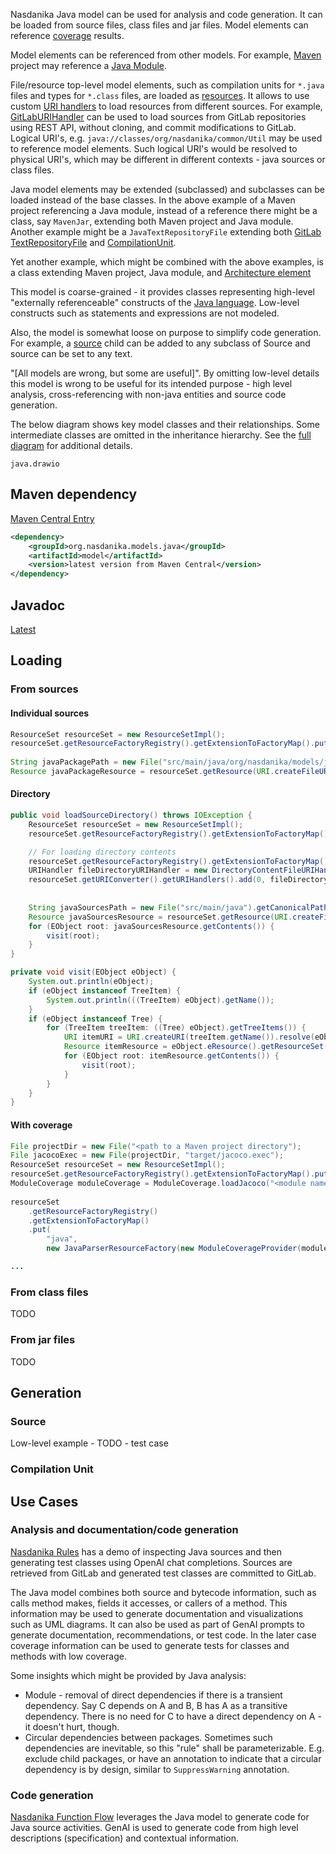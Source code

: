 Nasdanika Java model can be used for analysis and code generation.
It can be loaded from source files, class files and jar files.
Model elements can reference [coverage](https://coverage.models.nasdanika.org/) results.

Model elements can be referenced from other models.
For example, [Maven](https://maven.models.nasdanika.org/) project may reference a [Java Module](references/eClassifiers/Module/index.html).

File/resource top-level model elements, such as compilation units for ``*.java`` files and types for ``*.class`` files,
are loaded as [resources](https://javadoc.io/static/org.eclipse.emf/org.eclipse.emf.ecore/2.33.0/org/eclipse/emf/ecore/resource/Resource.html). 
It allows to use custom [URI handlers](https://javadoc.io/static/org.eclipse.emf/org.eclipse.emf.ecore/2.33.0/org/eclipse/emf/ecore/resource/URIHandler.html) to load resources from different sources. 
For example, [GitLabURIHandler](https://javadoc.io/static/org.nasdanika.models.gitlab/model/2024.3.0/org.nasdanika.models.gitlab/org/nasdanika/models/gitlab/util/GitLabURIHandler.html) can be used to load sources from GitLab repositories using REST API, without cloning, and commit modifications to GitLab.
Logical URI's, e.g. ``java://classes/org/nasdanika/common/Util`` may be used to reference model elements. 
Such logical URI's would be resolved to physical URI's, which may be different in different contexts - java sources or class files. 

Java model elements may be extended (subclassed) and subclasses can be loaded instead of the base classes.
In the above example of a Maven project referencing a Java module, instead of a reference there might be
a class, say ``MavenJar``, extending both Maven project and Java module. 
Another example might be a ``JavaTextRepositoryFile`` extending both [GitLab](https://gitlab.models.nasdanika.org/index.html) [TextRepositoryFile](https://gitlab.models.nasdanika.org/references/eClassifiers/TextRepositoryFile/index.html) and [CompilationUnit](https://java.models.nasdanika.org/references/eClassifiers/CompilationUnit/index.html).

Yet another example, which might be combined with the above examples, is a class extending Maven project, Java module, and [Architecture element](https://architecture.models.nasdanika.org/references/eClassifiers/ArchitectureElement/index.html)

This model is coarse-grained - it provides classes representing high-level "externally referenceable" constructs of the [Java language](https://docs.oracle.com/javase/specs/jls/se22/html/index.html).
Low-level constructs such as statements and expressions are not modeled.

Also, the model is somewhat loose on purpose to simplify code generation.
For example, a [source](references/eClassifiers/Source/index.html) child can be added to any subclass of Source
and source can be set to any text.

"[All models are wrong, but some are useful]".
By omitting low-level details this model is wrong to be useful for its intended purpose - high level analysis, cross-referencing with non-java entities and source code generation.

The below diagram shows key model classes and their relationships. 
Some intermediate classes are omitted in the inheritance hierarchy.
See the [full diagram](diagram.html) for additional details.


```drawio-resource
java.drawio
```

## Maven dependency

[Maven Central Entry](https://central.sonatype.com/artifact/org.nasdanika.models.java/model)

```xml
<dependency>
    <groupId>org.nasdanika.models.java</groupId>
    <artifactId>model</artifactId>
    <version>latest version from Maven Central</version>
</dependency>
```

## Javadoc

[Latest](https://javadoc.io/doc/org.nasdanika.models.java/model/latest/org.nasdanika.models.java/module-summary.html)

## Loading 

### From sources

#### Individual sources

```java
ResourceSet resourceSet = new ResourceSetImpl();
resourceSet.getResourceFactoryRegistry().getExtensionToFactoryMap().put("java", new JavaParserResourceFactory());		
		
String javaPackagePath = new File("src/main/java/org/nasdanika/models/java/JavaPackage.java").getCanonicalPath();
Resource javaPackageResource = resourceSet.getResource(URI.createFileURI(javaPackagePath), true);
```

#### Directory

```java
public void loadSourceDirectory() throws IOException {
	ResourceSet resourceSet = new ResourceSetImpl();
	resourceSet.getResourceFactoryRegistry().getExtensionToFactoryMap().put("java", new JavaParserResourceFactory());		

	// For loading directory contents
	resourceSet.getResourceFactoryRegistry().getExtensionToFactoryMap().put(Resource.Factory.Registry.DEFAULT_EXTENSION, new XMIResourceFactoryImpl());		
	URIHandler fileDirectoryURIHandler = new DirectoryContentFileURIHandler();
	resourceSet.getURIConverter().getURIHandlers().add(0, fileDirectoryURIHandler);
	
	
	String javaSourcesPath = new File("src/main/java").getCanonicalPath();
	Resource javaSourcesResource = resourceSet.getResource(URI.createFileURI(javaSourcesPath), true);
	for (EObject root: javaSourcesResource.getContents()) {
		visit(root);
	}		
}

private void visit(EObject eObject) {
	System.out.println(eObject);
	if (eObject instanceof TreeItem) {
		System.out.println(((TreeItem) eObject).getName());
	}
	if (eObject instanceof Tree) {
		for (TreeItem treeItem: ((Tree) eObject).getTreeItems()) {
			URI itemURI = URI.createURI(treeItem.getName()).resolve(eObject.eResource().getURI().appendSegment(""));
			Resource itemResource = eObject.eResource().getResourceSet().getResource(itemURI, true);
			for (EObject root: itemResource.getContents()) {
				visit(root);
			}		
		}
	}		
}

```

#### With coverage

```java
File projectDir = new File("<path to a Maven project directory");
File jacocoExec = new File(projectDir, "target/jacoco.exec");
ResourceSet resourceSet = new ResourceSetImpl();		
resourceSet.getResourceFactoryRegistry().getExtensionToFactoryMap().put(Resource.Factory.Registry.DEFAULT_EXTENSION, new XMIResourceFactoryImpl());
ModuleCoverage moduleCoverage = ModuleCoverage.loadJacoco("<module name>", jacocoExec, new File(projectDir, "target/classes"));
		
resourceSet
	.getResourceFactoryRegistry()
	.getExtensionToFactoryMap()
	.put(
		"java", 
		new JavaParserResourceFactory(new ModuleCoverageProvider(moduleCoverage)));		

...
```

### From class files

TODO


### From jar files

TODO

## Generation 

### Source

Low-level example - TODO - test case

### Compilation Unit




## Use Cases

### Analysis and documentation/code generation

[Nasdanika Rules](https://rules.models.nasdanika.org/) has a demo of inspecting Java sources and then generating test classes using 
OpenAI chat completions.
Sources are retrieved from GitLab and generated test classes are committed to GitLab.

The Java model combines both source and bytecode information, such as calls method makes, fields it accesses, or callers of a method.
This information may be used to generate documentation and visualizations such as UML diagrams.
It can also be used as part of GenAI prompts to generate documentation, recommendations, or test code. 
In the later case coverage information can be used to generate tests for classes and methods with low coverage.

Some insights which might be provided by Java analysis:

* Module - removal of direct dependencies if there is a transient dependency. Say C depends on A and B, B has A as a transitive dependency. There is no need for C to have a direct dependency on A - it doesn't hurt, though.
* Circular dependencies between packages. Sometimes such dependencies are inevitable, so this "rule" shall be parameterizable. E.g. exclude child packages, or have an annotation to indicate that a circular dependency is by design, similar to ``SuppressWarning`` annotation.

### Code generation

[Nasdanika Function Flow](https://function-flow.models.nasdanika.org/) leverages the Java model to generate code for Java source activities.
GenAI is used to generate code from high level descriptions (specification) and contextual information.
